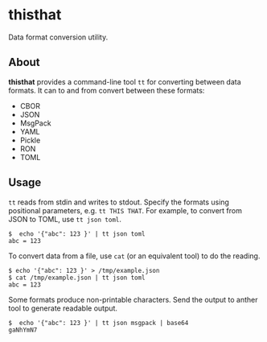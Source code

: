 # thisthat

Data format conversion utility.

## About

**thisthat** provides a command-line tool `tt` for converting between data formats.
It can to and from convert between these formats:

- CBOR
- JSON
- MsgPack
- YAML
- Pickle
- RON
- TOML

## Usage

`tt` reads from stdin and writes to stdout. Specify the formats using positional
parameters, e.g. `tt THIS THAT`. For example, to convert from JSON to TOML, use
`tt json toml`.

```console
$  echo '{"abc": 123 }' | tt json toml
abc = 123
```

To convert data from a file, use `cat` (or an equivalent tool) to do the reading.

```console
$ echo '{"abc": 123 }' > /tmp/example.json
$ cat /tmp/example.json | tt json toml
abc = 123
```

Some formats produce non-printable characters. Send the output to anther tool to
generate readable output.

```console
$  echo '{"abc": 123 }' | tt json msgpack | base64
gaNhYmN7
```
